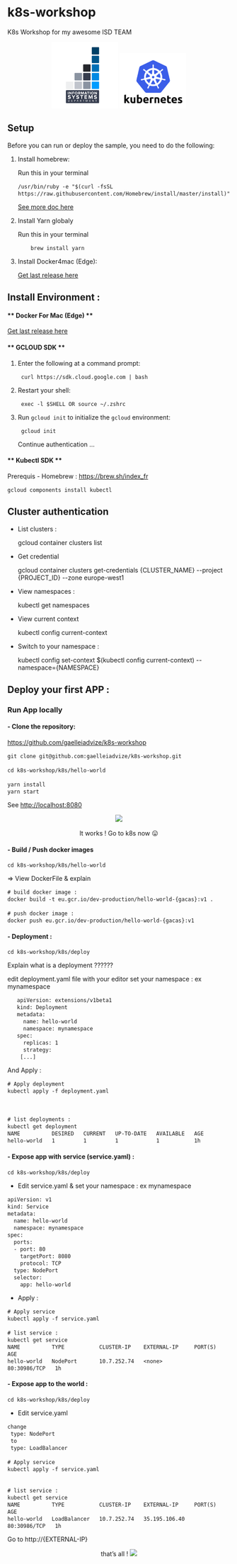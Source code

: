 # k8s-workshop

K8s Workshop for my awesome ISD TEAM

<p align="center">
<img src="https://raw.githubusercontent.com/gaelleiadvize/k8s-workshop/master/img/isd.png" width="150">
<img src="https://raw.githubusercontent.com/gaelleiadvize/k8s-workshop/master/img/k8s.png" width="150">
</p>

## Setup

Before you can run or deploy the sample, you need to do the following:

1.  Install homebrew:

      Run this in your terminal 
    
        /usr/bin/ruby -e "$(curl -fsSL https://raw.githubusercontent.com/Homebrew/install/master/install)"

    [See more doc here][homebrew]
    
2.  Install Yarn globaly

    Run this in your terminal 
        
            brew install yarn


3.  Install Docker4mac (Edge):

    [Get last release here][docker4Mac]


## Install Environment : 


####  ** Docker For Mac (Edge) **

[Get last release here][docker4Mac]


#### ** GCLOUD SDK **


1. Enter the following at a command prompt:

        curl https://sdk.cloud.google.com | bash
        
2. Restart your shell:

        exec -l $SHELL OR source ~/.zshrc
     
3. Run `gcloud init` to initialize the `gcloud` environment:

        gcloud init
            
   Continue authentication ...  
            
 
#### ** Kubectl SDK **

Prerequis - Homebrew : https://brew.sh/index_fr


    gcloud components install kubectl           
            

## Cluster authentication



- List clusters : 


    gcloud container clusters list


- Get credential 
    
    
    gcloud container clusters get-credentials {CLUSTER_NAME} --project {PROJECT_ID} --zone europe-west1


- View namespaces :


    kubectl get namespaces


- View current context

    
    kubectl config current-context



- Switch to your namespace : 


    kubectl config set-context $(kubectl config current-context) --namespace={NAMESPACE}
    


## Deploy your first APP :


### Run App locally

        
#### - Clone the repository: 

 https://github.com/gaelleiadvize/k8s-workshop
 

    git clone git@github.com:gaelleiadvize/k8s-workshop.git
    
    cd k8s-workshop/k8s/hello-world
    
    yarn install
    yarn start
    
    
  See  <a href="http://localhost:8080" target="blank">http://localhost:8080</a>

<p align="center">
<img src="https://i.giphy.com/l3q2SH4Cmhh8F40jS.gif">
</p>


<p align="center">It works ! Go to k8s now 😛 </p>




#### -  Build / Push docker images


    cd k8s-workshop/k8s/hello-world
    
   => View DockerFile & explain
    
    # build docker image : 
    docker build -t eu.gcr.io/dev-production/hello-world-{gacas}:v1 .
    
    # push docker image : 
    docker push eu.gcr.io/dev-production/hello-world-{gacas}:v1




#### - Deployment :

    cd k8s-workshop/k8s/deploy
    
   Explain what is a deployment ??????
    
   edit deployment.yaml file with your editor
   set your namespace : ex mynamespace
   
       apiVersion: extensions/v1beta1
       kind: Deployment
       metadata:
         name: hello-world
         namespace: mynamespace
       spec:
         replicas: 1
         strategy:
        [...]
  
  And Apply :  
  
  
    # Apply deployment 
    kubectl apply -f deployment.yaml
    
    
    
    # list deployments : 
    kubectl get deployment
    NAME          DESIRED   CURRENT   UP-TO-DATE   AVAILABLE   AGE
    hello-world   1         1         1            1           1h   
    
   
    

#### - Expose app with service (service.yaml) :
    
    cd k8s-workshop/k8s/deploy
    
   * Edit service.yaml & set your namespace : ex mynamespace
    
    apiVersion: v1
    kind: Service
    metadata:
      name: hello-world
      namespace: mynamespace
    spec:
      ports:
      - port: 80
        targetPort: 8080
        protocol: TCP
      type: NodePort
      selector:
        app: hello-world
    
   * Apply : 
   
    # Apply service 
    kubectl apply -f service.yaml

    # list service : 
    kubectl get service
    NAME          TYPE           CLUSTER-IP    EXTERNAL-IP     PORT(S)        AGE
    hello-world   NodePort       10.7.252.74   <none>          80:30986/TCP   1h


#### -  Expose app to the world :


    cd k8s-workshop/k8s/deploy
    
   * Edit service.yaml
    
    change 
     type: NodePort
     to 
     type: LoadBalancer
    
    # Apply service 
    kubectl apply -f service.yaml


    # list service : 
    kubectl get service
    NAME          TYPE           CLUSTER-IP    EXTERNAL-IP     PORT(S)        AGE
    hello-world   LoadBalancer   10.7.252.74   35.195.106.40   80:30986/TCP   1h


Go to http://{EXTERNAL-IP} 

 

<p align="center">
that’s all !
<img src="https://i.giphy.com/3o6gEaYbewKku0GwPS.gif">
</p>   
 
    
    
    
    
    
    
    
    
[homebrew]: https://brew.sh/index_fr
[docker4Mac]: https://docs.docker.com/docker-for-mac/edge-release-notes/